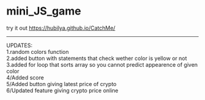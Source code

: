 # mini_JS_game
try it out
https://hubilya.github.io/CatchMe/
___________________________________________________________
UPDATES:<br>
1.random colors function<br>
2.added button with statements that check wether color is yellow or not<br>
3.added for loop that sorts array so you cannot predict appearence of given color<br>
4/Added score <br>
5/Added button giving latest price of crypto<br>
6/Updated feature giving crypto price online <br>
